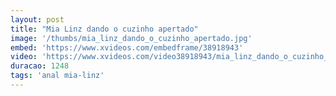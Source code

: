 ```yaml
---
layout: post
title: "Mia Linz dando o cuzinho apertado"
image: '/thumbs/mia_linz_dando_o_cuzinho_apertado.jpg'
embed: 'https://www.xvideos.com/embedframe/38918943'
video: 'https://www.xvideos.com/video38918943/mia_linz_dando_o_cuzinho_apertado_aprenda_conquistar_qualquer_mulher_bit.ly_2wmald0'
duracao: 1248
tags: 'anal mia-linz'
---
```

